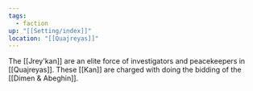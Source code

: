 ```yaml
---
tags:
  - faction
up: "[[Setting/index]]"
location: "[[Quajreyas]]"
---
```

The [[Jrey'kan]] are an elite force of investigators and peacekeepers in [[Quajreyas]]. These [[Kan]] are charged with doing the bidding of the [[Dimen & Abeghin]]. 